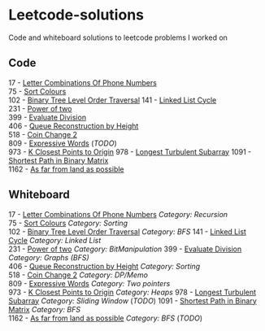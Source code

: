 # Leetcode-solutions
Code and whiteboard solutions to leetcode problems I worked on

## Code

17 - [Letter Combinations Of Phone Numbers](17_LetterCombinationsOfPhoneNumber.py)     
75 - [Sort Colours](75_SortColours.py)   
102 - [Binary Tree Level Order Traversal](102_BinaryTreeLevelOrderTraversal.py)
141 - [Linked List Cycle](141_LinkedListCycle.py)  
231 - [Power of two](231_PowerOfTwo.py)  
399 - [Evaluate Division](399_EvaluateDivision.py)   
406 - [Queue Reconstruction by Height](406_QueueReconstructionByHeight.py)  
518 - [Coin Change 2](518_CoinChange2.py)  
809 - [Expressive Words](809_ExpressiveWords.py)   (_TODO_)  
973 - [K Closest Points to Origin](973_KClosestPointsToOrigin.py) 
978 - [Longest Turbulent Subarray](978_LongestTurbulentSubarray.py) 
1091 - [Shortest Path in Binary Matrix](1091_ShortestPathInBinaryMatrix)   
1162 - [As far from land as possible](1162_FarFromLand.py) 


## Whiteboard
17 - [Letter Combinations Of Phone Numbers](17_LetterCombinationsOfPhoneNumber_wb.pdf) _Category: Recursion_     
75 - [Sort Colours](75_SortColours_wb.pdf) _Category: Sorting_  
102 - [Binary Tree Level Order Traversal](102_BinaryTreeLevelOrderTraversal_wb.txt) _Category: BFS_
141 - [Linked List Cycle](141_LinkedListCycle_wb.txt) _Category: Linked List_  
231 - [Power of two](231_PowerOfTwo_wb.pdf) _Category: BitManipulation_
399 - [Evaluate Division](399_EvaluateDivision.py)  _Category: Graphs (BFS)_  
406 - [Queue Reconstruction by Height](406_QueueReconstructionByHeight_wb.pdf) _Category: Sorting_  
518 - [Coin Change 2](518_CoinChange2_wb.pdf) _Category: DP/Memo_   
809 - [Expressive Words](809_ExpressiveWords_wb.pdf) _Category: Two pointers_  
973 - [K Closest Points to Origin](973_KClosestPointsToOrigin_wb.pdf) _Category: Heaps_
978 - [Longest Turbulent Subarray](978_LongestTurbulentSubarray_wb.pdf) _Category: Sliding Window_ (_TODO_)
1091 - [Shortest Path in Binary Matrix](1091_ShortestPathInBinaryMatrix_wb.txt) _Category: BFS_    
1162 - [As far from land as possible](1162_FarFromLand_wb.pdf) _Category: BFS_ (_TODO_) 

 


